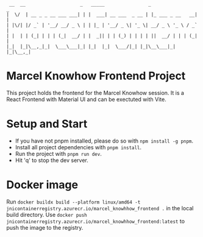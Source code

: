 ```
 __  __                    _   _____                _                 _ 
|  \/  | __ _ _ __ ___ ___| | |  ___| __ ___  _ __ | |_ ___ _ __   __| |
| |\/| |/ _` | '__/ __/ _ \ | | |_ | '__/ _ \| '_ \| __/ _ \ '_ \ / _` |
| |  | | (_| | | | (_|  __/ | |  _|| | | (_) | | | | ||  __/ | | | (_| |
|_|  |_|\__,_|_|  \___\___|_| |_|  |_|  \___/|_| |_|\__\___|_| |_|\__,_|

```
Marcel Knowhow Frontend Project
===============================

This project holds the frontend for the Marcel Knowhow session.
It is a React Frontend with Material UI and can be exectuted with Vite.

# Setup and Start
- If you have not pnpm installed, please do so with `npm install -g pnpm`.
- Install all project dependencies with `pnpm install`.
- Run the project with `pnpm run dev`.
- Hit 'q' to stop the dev server.

# Docker image
Run `docker buildx build --platform linux/amd64 -t jnicontainerregistry.azurecr.io/marcel_knowhhow_frontend .` in the local build directory.
Use `docker push jnicontainerregistry.azurecr.io/marcel_knowhhow_frontend:latest` to push the image to the registry.

